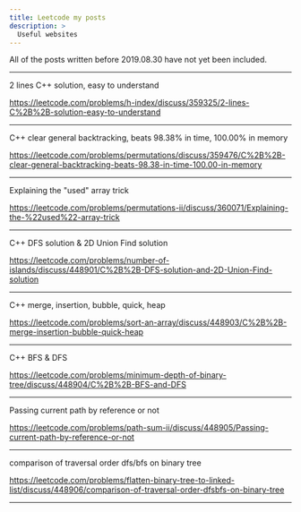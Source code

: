 ```yaml
---
title: Leetcode my posts
description: >
  Useful websites 
---
```


All of the posts written before 2019.08.30 have not yet been included.

**************************************************************************

2 lines C++ solution, easy to understand

https://leetcode.com/problems/h-index/discuss/359325/2-lines-C%2B%2B-solution-easy-to-understand

**************************************************************************

C++ clear general backtracking, beats 98.38% in time, 100.00% in memory

https://leetcode.com/problems/permutations/discuss/359476/C%2B%2B-clear-general-backtracking-beats-98.38-in-time-100.00-in-memory


**************************************************************************


Explaining the "used" array trick

https://leetcode.com/problems/permutations-ii/discuss/360071/Explaining-the-%22used%22-array-trick

**************************************************************************


C++ DFS solution & 2D Union Find solution

https://leetcode.com/problems/number-of-islands/discuss/448901/C%2B%2B-DFS-solution-and-2D-Union-Find-solution

**************************************************************************

C++ merge, insertion, bubble, quick, heap

https://leetcode.com/problems/sort-an-array/discuss/448903/C%2B%2B-merge-insertion-bubble-quick-heap

**************************************************************************

C++ BFS & DFS

https://leetcode.com/problems/minimum-depth-of-binary-tree/discuss/448904/C%2B%2B-BFS-and-DFS

**************************************************************************

Passing current path by reference or not


https://leetcode.com/problems/path-sum-ii/discuss/448905/Passing-current-path-by-reference-or-not

**************************************************************************

comparison of traversal order dfs/bfs on binary tree

https://leetcode.com/problems/flatten-binary-tree-to-linked-list/discuss/448906/comparison-of-traversal-order-dfsbfs-on-binary-tree


**************************************************************************















